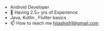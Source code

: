 -   Android Developer
- 🌱 Having 2.5+ yrs of Experience 
-   Java, Kotlin , Flutter basics
- 📫 How to reach me hiiashish1@gmail.com

<!---
AshishKumarYadav/AshishKumarYadav is a ✨ special ✨ repository because its `README.md` (this file) appears on your GitHub profile.
You can click the Preview link to take a look at your changes.
--->
